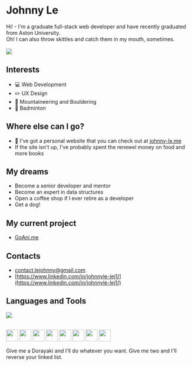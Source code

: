 # Johnny Le

<div>
  <span>Hi! - I'm a graduate full-stack web developer and have recently graduated from Aston University.</span>
  <br>
  <span>Oh! I can also throw skittles and catch them in my mouth, sometimes.
</div>
<br>
<img src="https://github-readme-stats.vercel.app/api?username=Johnny0121&&show_icons=true&title_color=ffffff&icon_color=bb2acf&text_color=daf7dc&bg_color=151515">

## Interests
- :computer: Web Development
- :pencil2: UX Design
- :sunrise_over_mountains: Mountaineering and Bouldering
- :tennis: Badminton

## Where else can I go?
- :iphone: I've got a personal website that you can check out at [johnny-le.me](https://www.johnny-le.me)
- If the site isn't up, I've probably spent the renewel money on food and more books 

## My dreams
- Become a senior developer and mentor
- Become an expert in data structures
- Open a coffee shop if I ever retire as a developer
- Get a dog!

## My current project
- [GoAni.me](https://github.com/Johnny0121/goani.me)

## Contacts
- [contact.lejohnny@gmail.com](contact.lejohnny@gmail.com)
- [https://www.linkedin.com/in/johnnyle-lej1/](https://www.linkedin.com/in/johnnyle-lej1/)

## Languages and Tools
<div>
  <div>
    <img src="https://github-readme-stats.vercel.app/api/top-langs/?username=Johnny0121&layout=compact&show_icons=true&title_color=ffffff&icon_color=bb2acf&text_color=daf7dc&bg_color=151515">
  </div>
  <br>
  <p>
    <img height="32" width="32" src="https://cdn.jsdelivr.net/npm/simple-icons@v5/icons/dotnet.svg" />
    <img height="32" width="32" src="https://cdn.jsdelivr.net/npm/simple-icons@v5/icons/vuedotjs.svg" />
    <img height="32" width="32" src="https://cdn.jsdelivr.net/npm/simple-icons@v5/icons/laravel.svg" />
    <img height="32" width="32" src="https://cdn.jsdelivr.net/npm/simple-icons@v5/icons/jquery.svg" />
    <img height="32" width="32" src="https://cdn.jsdelivr.net/npm/simple-icons@v5/icons/docker.svg" />
    <img height="32" width="32" src="https://cdn.jsdelivr.net/npm/simple-icons@v5/icons/microsoftazure.svg" />
    <img height="32" width="32" src="https://cdn.jsdelivr.net/npm/simple-icons@v5/icons/visualstudiocode.svg" />
    <img height="32" width="32" src="https://cdn.jsdelivr.net/npm/simple-icons@v5/icons/visualstudio.svg" />
  </p>
</div>
Give me a Dorayaki and I'll do whatever you want. Give me two and I'll reverse your linked list.
